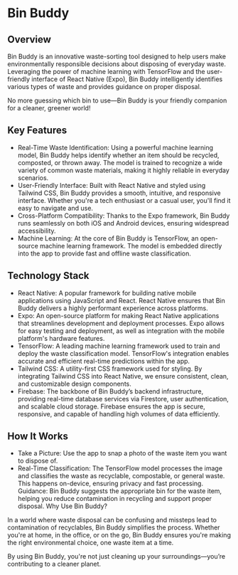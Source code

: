 # Bin Buddy

## Overview

Bin Buddy is an innovative waste-sorting tool designed to help users make environmentally responsible decisions about disposing of everyday waste. Leveraging the power of machine learning with TensorFlow and the user-friendly interface of React Native (Expo), Bin Buddy intelligently identifies various types of waste and provides guidance on proper disposal.

No more guessing which bin to use—Bin Buddy is your friendly companion for a cleaner, greener world!

## Key Features

- Real-Time Waste Identification: Using a powerful machine learning model, Bin Buddy helps identify whether an item should be recycled, composted, or thrown away. The model is trained to recognize a wide variety of common waste materials, making it highly reliable in everyday scenarios.
- User-Friendly Interface: Built with React Native and styled using Tailwind CSS, Bin Buddy provides a smooth, intuitive, and responsive interface. Whether you're a tech enthusiast or a casual user, you'll find it easy to navigate and use.
- Cross-Platform Compatibility: Thanks to the Expo framework, Bin Buddy runs seamlessly on both iOS and Android devices, ensuring widespread accessibility.
- Machine Learning: At the core of Bin Buddy is TensorFlow, an open-source machine learning framework. The model is embedded directly into the app to provide fast and offline waste classification.

## Technology Stack

- React Native: A popular framework for building native mobile applications using JavaScript and React. React Native ensures that Bin Buddy delivers a highly performant experience across platforms.
- Expo: An open-source platform for making React Native applications that streamlines development and deployment processes. Expo allows for easy testing and deployment, as well as integration with the mobile platform's hardware features.
- TensorFlow: A leading machine learning framework used to train and deploy the waste classification model. TensorFlow's integration enables accurate and efficient real-time predictions within the app.
- Tailwind CSS: A utility-first CSS framework used for styling. By integrating Tailwind CSS into React Native, we ensure consistent, clean, and customizable design components.
- Firebase: The backbone of Bin Buddy’s backend infrastructure, providing real-time database services via Firestore, user authentication, and scalable cloud storage. Firebase ensures the app is secure, responsive, and capable of handling high volumes of data efficiently.

## How It Works

- Take a Picture: Use the app to snap a photo of the waste item you want to dispose of.
- Real-Time Classification: The TensorFlow model processes the image and classifies the waste as recyclable, compostable, or general waste. This happens on-device, ensuring privacy and fast processing.
Guidance: Bin Buddy suggests the appropriate bin for the waste item, helping you reduce contamination in recycling and support proper disposal.
Why Use Bin Buddy?

In a world where waste disposal can be confusing and missteps lead to contamination of recyclables, Bin Buddy simplifies the process. Whether you're at home, in the office, or on the go, Bin Buddy ensures you're making the right environmental choice, one waste item at a time.

By using Bin Buddy, you're not just cleaning up your surroundings—you’re contributing to a cleaner planet.

